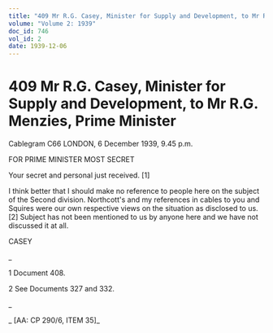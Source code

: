 ```yaml
---
title: "409 Mr R.G. Casey, Minister for Supply and Development, to Mr R.G. Menzies, Prime Minister"
volume: "Volume 2: 1939"
doc_id: 746
vol_id: 2
date: 1939-12-06
---
```


# 409 Mr R.G. Casey, Minister for Supply and Development, to Mr R.G. Menzies, Prime Minister

Cablegram C66 LONDON, 6 December 1939, 9.45 p.m.

FOR PRIME MINISTER MOST SECRET

Your secret and personal just received. [1]

I think better that I should make no reference to people here on the subject of the Second division. Northcott's and my references in cables to you and Squires were our own respective views on the situation as disclosed to us. [2] Subject has not been mentioned to us by anyone here and we have not discussed it at all.

CASEY

_

1 Document 408.

2 See Documents 327 and 332.

_

_ [AA: CP 290/6, ITEM 35]_
